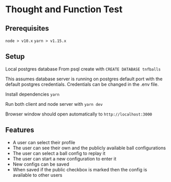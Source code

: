 Thought and Function Test
===

Prerequisites
---
`node > v10.x`
`yarn > v1.15.x`

Setup
---
Local postgres database
From psql create with
`CREATE DATABASE tnfballs`

This assumes database server is running on postgres default port with the default postgres credentials. Credentials can be changed in the .env file.

Install dependencies
`yarn`

Run both client and node server with
`yarn dev`

Browser window should open automatically to
`http://localhost:3000`

Features
---
- A user can select their profile
- The user can see their own and the publicly available ball configurations
- The user can select a ball config to replay it
- The user can start a new configuration to enter it
- New configs can be saved
- When saved if the public checkbox is marked then the config is available to other users